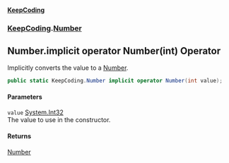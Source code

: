 #### [KeepCoding](index.md 'index')
### [KeepCoding](KeepCoding.md 'KeepCoding').[Number](Number.md 'KeepCoding.Number')
## Number.implicit operator Number(int) Operator
Implicitly converts the value to a [Number](Number.md 'KeepCoding.Number').  
```csharp
public static KeepCoding.Number implicit operator Number(int value);
```
#### Parameters
<a name='KeepCoding_Number_op_ImplicitKeepCoding_Number(int)_value'></a>
`value` [System.Int32](https://docs.microsoft.com/en-us/dotnet/api/System.Int32 'System.Int32')  
The value to use in the constructor.
  
#### Returns
[Number](Number.md 'KeepCoding.Number')  
